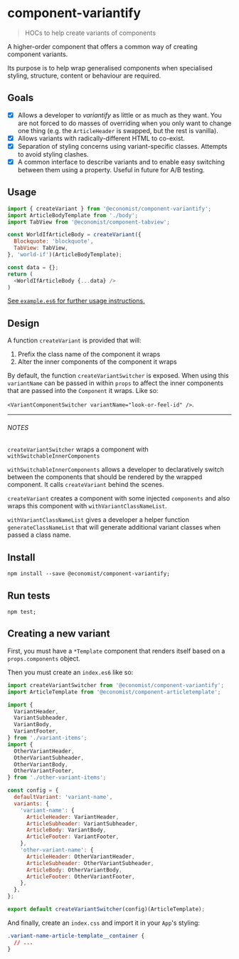 # component-variantify
> HOCs to help create variants of components

A higher-order component that offers a common way of creating component variants.

Its purpose is to help wrap generalised components when specialised styling,
structure, content or behaviour are required.

## Goals

- [x] Allows a developer to *variantify* as little or as much as they want. You are not forced to do masses of overriding when you only want to change one thing (e.g. the `ArticleHeader` is swapped, but the rest is vanilla).
- [x] Allows variants with radically-different HTML to co-exist.
- [x] Separation of styling concerns using variant-specific classes. Attempts to avoid styling clashes.
- [x] A common interface to describe variants and to enable easy switching between them using a property. Useful in future for A/B testing.

## Usage

```javascript
import { createVariant } from '@economist/component-variantify';
import ArticleBodyTemplate from './body';
import TabView from '@economist/component-tabview';

const WorldIfArticleBody = createVariant({
  Blockquote: 'blockquote',
  TabView: TabView,
}, 'world-if')(ArticleBodyTemplate);

const data = {};
return (
  <WorldIfArticleBody {...data} />
)
```

[See `example.es6` for further usage instructions.](./example.es6)

## Design

A function `createVariant` is provided that will:

1. Prefix the class name of the component it wraps
2. Alter the inner components of the component it wraps

By default, the function `createVariantSwitcher` is exposed. When using this `variantName` can be passed in within `props` to affect the inner components that are passed into the `Component` it wraps. Like so:

`<VariantComponentSwitcher variantName="look-or-feel-id" />`.

__________

###### NOTES

`createVariantSwitcher` wraps a component with `withSwitchableInnerComponents`

`withSwitchableInnerComponents` allows a developer to declaratively switch between the components that should be rendered by the wrapped component. It calls `createVariant` behind the scenes.

`createVariant` creates a component with some injected `components` and also wraps this component with `withVariantClassNameList`.

`withVariantClassNameList` gives a developer a helper function
`generateClassNameList` that will generate additional variant classes when passed a class name.

## Install

```
npm install --save @economist/component-variantify;
```

## Run tests

```
npm test;
```

## Creating a new variant

First, you must have a `*Template` component that renders itself based on a `props.components` object.

Then you must create an `index.es6` like so:
```javascript
import createVariantSwitcher from '@economist/component-variantify';
import ArticleTemplate from '@economist/component-articletemplate';

import {
  VariantHeader,
  VariantSubheader,
  VariantBody,
  VariantFooter,
} from './variant-items';
import {
  OtherVariantHeader,
  OtherVariantSubheader,
  OtherVariantBody,
  OtherVariantFooter,
} from './other-variant-items';

const config = {
  defaultVariant: 'variant-name',
  variants: {
    'variant-name': {
      ArticleHeader: VariantHeader,
      ArticleSubheader: VariantSubheader,
      ArticleBody: VariantBody,
      ArticleFooter: VariantFooter,
    },
    'other-variant-name': {
      ArticleHeader: OtherVariantHeader,
      ArticleSubheader: OtherVariantSubheader,
      ArticleBody: OtherVariantBody,
      ArticleFooter: OtherVariantFooter,
    },
  },
};

export default createVariantSwitcher(config)(ArticleTemplate);
```

And finally, create an `index.css` and import it in your `App`'s styling:
```css
.variant-name-article-template__container {
  // ...
}
```
